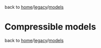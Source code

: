 back to [home](/)/[legacy](/legacy)/[models](/legacy/models)

# Compressible models

back to [home](/)/[legacy](/legacy)/[models](/legacy/models)
